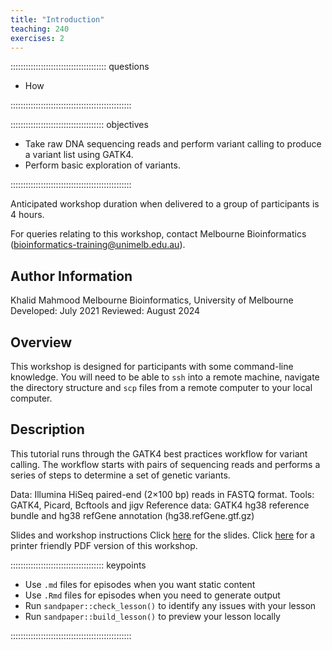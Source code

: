 ```yaml
---
title: "Introduction"
teaching: 240
exercises: 2
---
```


:::::::::::::::::::::::::::::::::::::: questions 

- How 

::::::::::::::::::::::::::::::::::::::::::::::::

::::::::::::::::::::::::::::::::::::: objectives

- Take raw DNA sequencing reads and perform variant calling to produce a variant list using GATK4.
- Perform basic exploration of variants.

::::::::::::::::::::::::::::::::::::::::::::::::

Anticipated workshop duration when delivered to a group of participants is 4 hours. 

For queries relating to this workshop, contact Melbourne Bioinformatics (bioinformatics-training@unimelb.edu.au).

## Author Information
Khalid Mahmood
Melbourne Bioinformatics, University of Melbourne
Developed: July 2021
Reviewed: August 2024

## Overview

This workshop is designed for participants with some command-line knowledge. You will need to be able to `ssh` into a remote machine, navigate the directory structure and `scp` files from a remote computer to your local computer.

## Description 

This tutorial runs through the GATK4 best practices workflow for variant calling. The workflow starts with pairs of sequencing reads and performs a series of steps to determine a set of genetic variants.

Data: Illumina HiSeq paired-end (2×100 bp) reads in FASTQ format.
Tools: GATK4, Picard, Bcftools and jigv
Reference data: GATK4 hg38 reference bundle and hg38 refGene annotation (hg38.refGene.gtf.gz)

Slides and workshop instructions
Click [here](https://www.melbournebioinformatics.org.au/tutorials/tutorials/variant_calling_gatk1/files/VariantCallingUsingGATK4.pdf) for the slides.
Click [here](https://www.melbournebioinformatics.org.au/tutorials/tutorials/variant_calling_gatk1/files/variant_calling_gatk1.pdf) for a printer friendly PDF version of this workshop.


::::::::::::::::::::::::::::::::::::: keypoints 

- Use `.md` files for episodes when you want static content
- Use `.Rmd` files for episodes when you need to generate output
- Run `sandpaper::check_lesson()` to identify any issues with your lesson
- Run `sandpaper::build_lesson()` to preview your lesson locally

::::::::::::::::::::::::::::::::::::::::::::::::

[r-markdown]: https://rmarkdown.rstudio.com/
